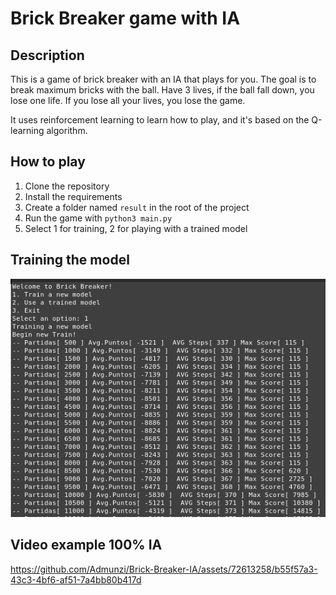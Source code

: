 # Brick Breaker game with IA

## Description
This is a game of brick breaker with an IA that plays for you.
The goal is to break maximum bricks with the ball.
Have 3 lives, if the ball fall down, you lose one life.
If you lose all your lives, you lose the game.

It uses reinforcement learning to learn how to play, and it's based on the Q-learning algorithm.

## How to play
1. Clone the repository
2. Install the requirements
3. Create a folder named `result` in the root of the project
4. Run the game with `python3 main.py`
5. Select 1 for training, 2 for playing with a trained model

## Training the model
![Test Image 1](training.png)

## Video example 100% IA
https://github.com/Admunzi/Brick-Breaker-IA/assets/72613258/b55f57a3-43c3-4bf6-af51-7a4bb80b417d

